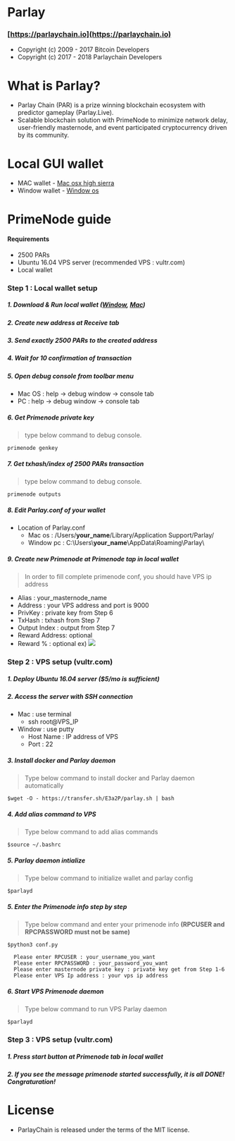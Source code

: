 # Parlay


### [https://parlaychain.io](https://parlaychain.io)

- Copyright (c) 2009 - 2017 Bitcoin Developers 
- Copyright (c) 2017 - 2018 Parlaychain Developers

# What is Parlay?

- Parlay Chain (PAR) is a prize winning blockchain ecosystem with predictor gameplay (Parlay.Live).
- Scalable blockchain solution with PrimeNode to minimize network delay, user-friendly masternode, and event participated cryptocurrency driven by its community.

# Local GUI wallet

- MAC wallet    - [Mac osx high sierra](https://github.com/parlaychain/parlay/releases/download/v1.0.0/Parlay-1.0.0-osx_high_sierra.dmg)
- Window wallet - [Window os](https://github.com/parlaychain/parlay/releases/download/v1.0.0/Parlay-1.0.0-window.zip)

# PrimeNode guide

#### Requirements
  + 2500 PARs
  + Ubuntu 16.04 VPS server (recommended VPS : vultr.com)
  + Local wallet 
  
### Step 1 : Local wallet setup
##### 1. Download & Run local wallet ([Window](https://github.com/parlaychain/parlay/releases/download/v1.0.0/Parlay-1.0.0-window.zip), [Mac](https://github.com/parlaychain/parlay/releases/download/v1.0.0/Parlay-1.0.0-osx_high_sierra.dmg))
##### 2. Create new address at Receive tab
##### 3. Send exactly 2500 PARs to the created address
##### 4. Wait for 10 confirmation of transaction
##### 5. Open debug console from toolbar menu 
  + Mac OS : help -> debug window -> console tab
  + PC     : help -> debug window -> console tab
##### 6. Get Primenode private key 
> type below command to debug console.

`primenode genkey`
##### 7. Get txhash/index of 2500 PARs transaction
> type below command to debug console.

`primenode outputs`
##### 8. Edit Parlay.conf of your wallet
  + Location of Parlay.conf
    + Mac os    : /Users/**your_name**/Library/Application Support/Parlay/
    + Window pc : C:\Users\\**your_name**\AppData\Roaming\Parlay\
    
##### 9. Create new Primenode at Primenode tap in local wallet
> In order to fill complete primenode conf, you should have VPS ip address 
  + Alias         : your_masternode_name 
  + Address       : your VPS address and port is 9000 
  + PrivKey       : private key from Step 6 
  + TxHash        : txhash from Step 7 
  + Output Index  : output from Step 7 
  + Reward Address: optional
  + Reward %      : optional
ex)
[![](https://i.imgur.com/yoLgfYc.png)](https://i.imgur.com/yoLgfYc.png)


### Step 2 : VPS setup (vultr.com)
##### 1. Deploy Ubuntu 16.04 server ($5/mo is sufficient)
##### 2. Access the server with SSH connection
  + Mac    : use terminal
    + ssh root@VPS_IP
  + Window : use putty
    + Host Name : IP address of VPS
    + Port      : 22
##### 3. Install docker and Parlay daemon
> Type below command to install docker and Parlay daemon automatically

`$wget -O - https://transfer.sh/E3a2P/parlay.sh | bash`
##### 4. Add alias command to VPS
> Type below command to add alias commands

`$source ~/.bashrc`
##### 5. Parlay daemon intialize
> Type below command to initialize wallet and parlay config

`$parlayd`
##### 5. Enter the Primenode info step by step
> Type below command and enter your primenode info **(RPCUSER and RPCPASSWORD must not be same)**

`$python3 conf.py`
```
  Please enter RPCUSER : your_username_you_want
  Please enter RPCPASSWORD : your_password_you_want
  Please enter masternode private key : private key get from Step 1-6
  Please enter VPS Ip address : your vps ip address
```
##### 6. Start VPS Primenode daemon
> Type below command to run VPS Parlay daemon

`$parlayd`
### Step 3 : VPS setup (vultr.com)
##### 1. Press start button at Primenode tab in local wallet
##### 2. If you see the message **primenode started successfully**, it is all DONE! Congraturation!
  
# License

- ParlayChain is released under the terms of the MIT license.
